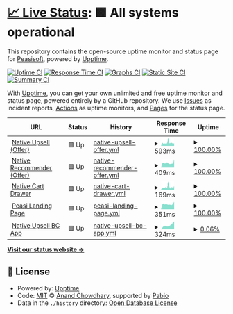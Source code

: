# [📈 Live Status](https://Peasisoft.github.io/upptime): <!--live status--> **🟩 All systems operational**

This repository contains the open-source uptime monitor and status page for [Peasisoft](https://peasisoft.com/), powered by [Upptime](https://github.com/upptime/upptime).

[![Uptime CI](https://github.com/Peasisoft/upptime/workflows/Uptime%20CI/badge.svg)](https://github.com/Peasisoft/upptime/actions?query=workflow%3A%22Uptime+CI%22)
[![Response Time CI](https://github.com/Peasisoft/upptime/workflows/Response%20Time%20CI/badge.svg)](https://github.com/Peasisoft/upptime/actions?query=workflow%3A%22Response+Time+CI%22)
[![Graphs CI](https://github.com/Peasisoft/upptime/workflows/Graphs%20CI/badge.svg)](https://github.com/Peasisoft/upptime/actions?query=workflow%3A%22Graphs+CI%22)
[![Static Site CI](https://github.com/Peasisoft/upptime/workflows/Static%20Site%20CI/badge.svg)](https://github.com/Peasisoft/upptime/actions?query=workflow%3A%22Static+Site+CI%22)
[![Summary CI](https://github.com/Peasisoft/upptime/workflows/Summary%20CI/badge.svg)](https://github.com/Peasisoft/upptime/actions?query=workflow%3A%22Summary+CI%22)

With [Upptime](https://upptime.js.org), you can get your own unlimited and free uptime monitor and status page, powered entirely by a GitHub repository. We use [Issues](https://github.com/Peasisoft/upptime/issues) as incident reports, [Actions](https://github.com/Peasisoft/upptime/actions) as uptime monitors, and [Pages](https://Peasisoft.github.io/upptime) for the status page.

<!--start: status pages-->
<!-- This summary is generated by Upptime (https://github.com/upptime/upptime) -->
<!-- Do not edit this manually, your changes will be overwritten -->
<!-- prettier-ignore -->
| URL | Status | History | Response Time | Uptime |
| --- | ------ | ------- | ------------- | ------ |
| <img alt="" src="https://icons.duckduckgo.com/ip3/peasisoft.com.ico" height="13"> [Native Upsell (Offer)](https://peasisoft.com/api/popup-content?id=149&store_hash=c24b76wbe2&position=1&cartValue=0&qtyCart=0&is_has_coupons_in_cart=0&is_user_logged_in=0&user_token=&currency_code=USD) | 🟩 Up | [native-upsell-offer.yml](https://github.com/Peasisoft/upptime/commits/HEAD/history/native-upsell-offer.yml) | <details><summary><img alt="Response time graph" src="./graphs/native-upsell-offer/response-time-week.png" height="20"> 593ms</summary><br><a href="https://Peasisoft.github.io/upptime/history/native-upsell-offer"><img alt="Response time 776" src="https://img.shields.io/endpoint?url=https%3A%2F%2Fraw.githubusercontent.com%2FPeasisoft%2Fupptime%2FHEAD%2Fapi%2Fnative-upsell-offer%2Fresponse-time.json"></a><br><a href="https://Peasisoft.github.io/upptime/history/native-upsell-offer"><img alt="24-hour response time 520" src="https://img.shields.io/endpoint?url=https%3A%2F%2Fraw.githubusercontent.com%2FPeasisoft%2Fupptime%2FHEAD%2Fapi%2Fnative-upsell-offer%2Fresponse-time-day.json"></a><br><a href="https://Peasisoft.github.io/upptime/history/native-upsell-offer"><img alt="7-day response time 593" src="https://img.shields.io/endpoint?url=https%3A%2F%2Fraw.githubusercontent.com%2FPeasisoft%2Fupptime%2FHEAD%2Fapi%2Fnative-upsell-offer%2Fresponse-time-week.json"></a><br><a href="https://Peasisoft.github.io/upptime/history/native-upsell-offer"><img alt="30-day response time 545" src="https://img.shields.io/endpoint?url=https%3A%2F%2Fraw.githubusercontent.com%2FPeasisoft%2Fupptime%2FHEAD%2Fapi%2Fnative-upsell-offer%2Fresponse-time-month.json"></a><br><a href="https://Peasisoft.github.io/upptime/history/native-upsell-offer"><img alt="1-year response time 776" src="https://img.shields.io/endpoint?url=https%3A%2F%2Fraw.githubusercontent.com%2FPeasisoft%2Fupptime%2FHEAD%2Fapi%2Fnative-upsell-offer%2Fresponse-time-year.json"></a></details> | <details><summary><a href="https://Peasisoft.github.io/upptime/history/native-upsell-offer">100.00%</a></summary><a href="https://Peasisoft.github.io/upptime/history/native-upsell-offer"><img alt="All-time uptime 100.00%" src="https://img.shields.io/endpoint?url=https%3A%2F%2Fraw.githubusercontent.com%2FPeasisoft%2Fupptime%2FHEAD%2Fapi%2Fnative-upsell-offer%2Fuptime.json"></a><br><a href="https://Peasisoft.github.io/upptime/history/native-upsell-offer"><img alt="24-hour uptime 100.00%" src="https://img.shields.io/endpoint?url=https%3A%2F%2Fraw.githubusercontent.com%2FPeasisoft%2Fupptime%2FHEAD%2Fapi%2Fnative-upsell-offer%2Fuptime-day.json"></a><br><a href="https://Peasisoft.github.io/upptime/history/native-upsell-offer"><img alt="7-day uptime 100.00%" src="https://img.shields.io/endpoint?url=https%3A%2F%2Fraw.githubusercontent.com%2FPeasisoft%2Fupptime%2FHEAD%2Fapi%2Fnative-upsell-offer%2Fuptime-week.json"></a><br><a href="https://Peasisoft.github.io/upptime/history/native-upsell-offer"><img alt="30-day uptime 100.00%" src="https://img.shields.io/endpoint?url=https%3A%2F%2Fraw.githubusercontent.com%2FPeasisoft%2Fupptime%2FHEAD%2Fapi%2Fnative-upsell-offer%2Fuptime-month.json"></a><br><a href="https://Peasisoft.github.io/upptime/history/native-upsell-offer"><img alt="1-year uptime 100.00%" src="https://img.shields.io/endpoint?url=https%3A%2F%2Fraw.githubusercontent.com%2FPeasisoft%2Fupptime%2FHEAD%2Fapi%2Fnative-upsell-offer%2Fuptime-year.json"></a></details>
| <img alt="" src="https://icons.duckduckgo.com/ip3/recommender.peasisoft.com.ico" height="13"> [Native Recommender (Offer)](https://recommender.peasisoft.com/api/popup-content?id=165&store_hash=c24b76wbe2&position=1&currency_code=USD&screen_width=1373&is_user_logged_in=0&user_token=&type=3) | 🟩 Up | [native-recommender-offer.yml](https://github.com/Peasisoft/upptime/commits/HEAD/history/native-recommender-offer.yml) | <details><summary><img alt="Response time graph" src="./graphs/native-recommender-offer/response-time-week.png" height="20"> 409ms</summary><br><a href="https://Peasisoft.github.io/upptime/history/native-recommender-offer"><img alt="Response time 1673" src="https://img.shields.io/endpoint?url=https%3A%2F%2Fraw.githubusercontent.com%2FPeasisoft%2Fupptime%2FHEAD%2Fapi%2Fnative-recommender-offer%2Fresponse-time.json"></a><br><a href="https://Peasisoft.github.io/upptime/history/native-recommender-offer"><img alt="24-hour response time 413" src="https://img.shields.io/endpoint?url=https%3A%2F%2Fraw.githubusercontent.com%2FPeasisoft%2Fupptime%2FHEAD%2Fapi%2Fnative-recommender-offer%2Fresponse-time-day.json"></a><br><a href="https://Peasisoft.github.io/upptime/history/native-recommender-offer"><img alt="7-day response time 409" src="https://img.shields.io/endpoint?url=https%3A%2F%2Fraw.githubusercontent.com%2FPeasisoft%2Fupptime%2FHEAD%2Fapi%2Fnative-recommender-offer%2Fresponse-time-week.json"></a><br><a href="https://Peasisoft.github.io/upptime/history/native-recommender-offer"><img alt="30-day response time 748" src="https://img.shields.io/endpoint?url=https%3A%2F%2Fraw.githubusercontent.com%2FPeasisoft%2Fupptime%2FHEAD%2Fapi%2Fnative-recommender-offer%2Fresponse-time-month.json"></a><br><a href="https://Peasisoft.github.io/upptime/history/native-recommender-offer"><img alt="1-year response time 1673" src="https://img.shields.io/endpoint?url=https%3A%2F%2Fraw.githubusercontent.com%2FPeasisoft%2Fupptime%2FHEAD%2Fapi%2Fnative-recommender-offer%2Fresponse-time-year.json"></a></details> | <details><summary><a href="https://Peasisoft.github.io/upptime/history/native-recommender-offer">100.00%</a></summary><a href="https://Peasisoft.github.io/upptime/history/native-recommender-offer"><img alt="All-time uptime 99.69%" src="https://img.shields.io/endpoint?url=https%3A%2F%2Fraw.githubusercontent.com%2FPeasisoft%2Fupptime%2FHEAD%2Fapi%2Fnative-recommender-offer%2Fuptime.json"></a><br><a href="https://Peasisoft.github.io/upptime/history/native-recommender-offer"><img alt="24-hour uptime 100.00%" src="https://img.shields.io/endpoint?url=https%3A%2F%2Fraw.githubusercontent.com%2FPeasisoft%2Fupptime%2FHEAD%2Fapi%2Fnative-recommender-offer%2Fuptime-day.json"></a><br><a href="https://Peasisoft.github.io/upptime/history/native-recommender-offer"><img alt="7-day uptime 100.00%" src="https://img.shields.io/endpoint?url=https%3A%2F%2Fraw.githubusercontent.com%2FPeasisoft%2Fupptime%2FHEAD%2Fapi%2Fnative-recommender-offer%2Fuptime-week.json"></a><br><a href="https://Peasisoft.github.io/upptime/history/native-recommender-offer"><img alt="30-day uptime 100.00%" src="https://img.shields.io/endpoint?url=https%3A%2F%2Fraw.githubusercontent.com%2FPeasisoft%2Fupptime%2FHEAD%2Fapi%2Fnative-recommender-offer%2Fuptime-month.json"></a><br><a href="https://Peasisoft.github.io/upptime/history/native-recommender-offer"><img alt="1-year uptime 99.69%" src="https://img.shields.io/endpoint?url=https%3A%2F%2Fraw.githubusercontent.com%2FPeasisoft%2Fupptime%2FHEAD%2Fapi%2Fnative-recommender-offer%2Fuptime-year.json"></a></details>
| <img alt="" src="https://icons.duckduckgo.com/ip3/nativecart.peasisoft.com.ico" height="13"> [Native Cart Drawer](https://nativecart.peasisoft.com/ult-upsell/login) | 🟩 Up | [native-cart-drawer.yml](https://github.com/Peasisoft/upptime/commits/HEAD/history/native-cart-drawer.yml) | <details><summary><img alt="Response time graph" src="./graphs/native-cart-drawer/response-time-week.png" height="20"> 169ms</summary><br><a href="https://Peasisoft.github.io/upptime/history/native-cart-drawer"><img alt="Response time 769" src="https://img.shields.io/endpoint?url=https%3A%2F%2Fraw.githubusercontent.com%2FPeasisoft%2Fupptime%2FHEAD%2Fapi%2Fnative-cart-drawer%2Fresponse-time.json"></a><br><a href="https://Peasisoft.github.io/upptime/history/native-cart-drawer"><img alt="24-hour response time 140" src="https://img.shields.io/endpoint?url=https%3A%2F%2Fraw.githubusercontent.com%2FPeasisoft%2Fupptime%2FHEAD%2Fapi%2Fnative-cart-drawer%2Fresponse-time-day.json"></a><br><a href="https://Peasisoft.github.io/upptime/history/native-cart-drawer"><img alt="7-day response time 169" src="https://img.shields.io/endpoint?url=https%3A%2F%2Fraw.githubusercontent.com%2FPeasisoft%2Fupptime%2FHEAD%2Fapi%2Fnative-cart-drawer%2Fresponse-time-week.json"></a><br><a href="https://Peasisoft.github.io/upptime/history/native-cart-drawer"><img alt="30-day response time 470" src="https://img.shields.io/endpoint?url=https%3A%2F%2Fraw.githubusercontent.com%2FPeasisoft%2Fupptime%2FHEAD%2Fapi%2Fnative-cart-drawer%2Fresponse-time-month.json"></a><br><a href="https://Peasisoft.github.io/upptime/history/native-cart-drawer"><img alt="1-year response time 769" src="https://img.shields.io/endpoint?url=https%3A%2F%2Fraw.githubusercontent.com%2FPeasisoft%2Fupptime%2FHEAD%2Fapi%2Fnative-cart-drawer%2Fresponse-time-year.json"></a></details> | <details><summary><a href="https://Peasisoft.github.io/upptime/history/native-cart-drawer">100.00%</a></summary><a href="https://Peasisoft.github.io/upptime/history/native-cart-drawer"><img alt="All-time uptime 99.82%" src="https://img.shields.io/endpoint?url=https%3A%2F%2Fraw.githubusercontent.com%2FPeasisoft%2Fupptime%2FHEAD%2Fapi%2Fnative-cart-drawer%2Fuptime.json"></a><br><a href="https://Peasisoft.github.io/upptime/history/native-cart-drawer"><img alt="24-hour uptime 100.00%" src="https://img.shields.io/endpoint?url=https%3A%2F%2Fraw.githubusercontent.com%2FPeasisoft%2Fupptime%2FHEAD%2Fapi%2Fnative-cart-drawer%2Fuptime-day.json"></a><br><a href="https://Peasisoft.github.io/upptime/history/native-cart-drawer"><img alt="7-day uptime 100.00%" src="https://img.shields.io/endpoint?url=https%3A%2F%2Fraw.githubusercontent.com%2FPeasisoft%2Fupptime%2FHEAD%2Fapi%2Fnative-cart-drawer%2Fuptime-week.json"></a><br><a href="https://Peasisoft.github.io/upptime/history/native-cart-drawer"><img alt="30-day uptime 100.00%" src="https://img.shields.io/endpoint?url=https%3A%2F%2Fraw.githubusercontent.com%2FPeasisoft%2Fupptime%2FHEAD%2Fapi%2Fnative-cart-drawer%2Fuptime-month.json"></a><br><a href="https://Peasisoft.github.io/upptime/history/native-cart-drawer"><img alt="1-year uptime 99.82%" src="https://img.shields.io/endpoint?url=https%3A%2F%2Fraw.githubusercontent.com%2FPeasisoft%2Fupptime%2FHEAD%2Fapi%2Fnative-cart-drawer%2Fuptime-year.json"></a></details>
| <img alt="" src="https://icons.duckduckgo.com/ip3/welcome.peasisoft.com.ico" height="13"> [Peasi Landing Page](https://welcome.peasisoft.com/) | 🟩 Up | [peasi-landing-page.yml](https://github.com/Peasisoft/upptime/commits/HEAD/history/peasi-landing-page.yml) | <details><summary><img alt="Response time graph" src="./graphs/peasi-landing-page/response-time-week.png" height="20"> 351ms</summary><br><a href="https://Peasisoft.github.io/upptime/history/peasi-landing-page"><img alt="Response time 700" src="https://img.shields.io/endpoint?url=https%3A%2F%2Fraw.githubusercontent.com%2FPeasisoft%2Fupptime%2FHEAD%2Fapi%2Fpeasi-landing-page%2Fresponse-time.json"></a><br><a href="https://Peasisoft.github.io/upptime/history/peasi-landing-page"><img alt="24-hour response time 364" src="https://img.shields.io/endpoint?url=https%3A%2F%2Fraw.githubusercontent.com%2FPeasisoft%2Fupptime%2FHEAD%2Fapi%2Fpeasi-landing-page%2Fresponse-time-day.json"></a><br><a href="https://Peasisoft.github.io/upptime/history/peasi-landing-page"><img alt="7-day response time 351" src="https://img.shields.io/endpoint?url=https%3A%2F%2Fraw.githubusercontent.com%2FPeasisoft%2Fupptime%2FHEAD%2Fapi%2Fpeasi-landing-page%2Fresponse-time-week.json"></a><br><a href="https://Peasisoft.github.io/upptime/history/peasi-landing-page"><img alt="30-day response time 405" src="https://img.shields.io/endpoint?url=https%3A%2F%2Fraw.githubusercontent.com%2FPeasisoft%2Fupptime%2FHEAD%2Fapi%2Fpeasi-landing-page%2Fresponse-time-month.json"></a><br><a href="https://Peasisoft.github.io/upptime/history/peasi-landing-page"><img alt="1-year response time 700" src="https://img.shields.io/endpoint?url=https%3A%2F%2Fraw.githubusercontent.com%2FPeasisoft%2Fupptime%2FHEAD%2Fapi%2Fpeasi-landing-page%2Fresponse-time-year.json"></a></details> | <details><summary><a href="https://Peasisoft.github.io/upptime/history/peasi-landing-page">100.00%</a></summary><a href="https://Peasisoft.github.io/upptime/history/peasi-landing-page"><img alt="All-time uptime 99.99%" src="https://img.shields.io/endpoint?url=https%3A%2F%2Fraw.githubusercontent.com%2FPeasisoft%2Fupptime%2FHEAD%2Fapi%2Fpeasi-landing-page%2Fuptime.json"></a><br><a href="https://Peasisoft.github.io/upptime/history/peasi-landing-page"><img alt="24-hour uptime 100.00%" src="https://img.shields.io/endpoint?url=https%3A%2F%2Fraw.githubusercontent.com%2FPeasisoft%2Fupptime%2FHEAD%2Fapi%2Fpeasi-landing-page%2Fuptime-day.json"></a><br><a href="https://Peasisoft.github.io/upptime/history/peasi-landing-page"><img alt="7-day uptime 100.00%" src="https://img.shields.io/endpoint?url=https%3A%2F%2Fraw.githubusercontent.com%2FPeasisoft%2Fupptime%2FHEAD%2Fapi%2Fpeasi-landing-page%2Fuptime-week.json"></a><br><a href="https://Peasisoft.github.io/upptime/history/peasi-landing-page"><img alt="30-day uptime 100.00%" src="https://img.shields.io/endpoint?url=https%3A%2F%2Fraw.githubusercontent.com%2FPeasisoft%2Fupptime%2FHEAD%2Fapi%2Fpeasi-landing-page%2Fuptime-month.json"></a><br><a href="https://Peasisoft.github.io/upptime/history/peasi-landing-page"><img alt="1-year uptime 99.99%" src="https://img.shields.io/endpoint?url=https%3A%2F%2Fraw.githubusercontent.com%2FPeasisoft%2Fupptime%2FHEAD%2Fapi%2Fpeasi-landing-page%2Fuptime-year.json"></a></details>
| <img alt="" src="https://icons.duckduckgo.com/ip3/www.bigcommerce.com.ico" height="13"> [Native Upsell BC App](https://www.bigcommerce.com/apps/peasi-native-upsell/) | 🟩 Up | [native-upsell-bc-app.yml](https://github.com/Peasisoft/upptime/commits/HEAD/history/native-upsell-bc-app.yml) | <details><summary><img alt="Response time graph" src="./graphs/native-upsell-bc-app/response-time-week.png" height="20"> 324ms</summary><br><a href="https://Peasisoft.github.io/upptime/history/native-upsell-bc-app"><img alt="Response time 324" src="https://img.shields.io/endpoint?url=https%3A%2F%2Fraw.githubusercontent.com%2FPeasisoft%2Fupptime%2FHEAD%2Fapi%2Fnative-upsell-bc-app%2Fresponse-time.json"></a><br><a href="https://Peasisoft.github.io/upptime/history/native-upsell-bc-app"><img alt="24-hour response time 324" src="https://img.shields.io/endpoint?url=https%3A%2F%2Fraw.githubusercontent.com%2FPeasisoft%2Fupptime%2FHEAD%2Fapi%2Fnative-upsell-bc-app%2Fresponse-time-day.json"></a><br><a href="https://Peasisoft.github.io/upptime/history/native-upsell-bc-app"><img alt="7-day response time 324" src="https://img.shields.io/endpoint?url=https%3A%2F%2Fraw.githubusercontent.com%2FPeasisoft%2Fupptime%2FHEAD%2Fapi%2Fnative-upsell-bc-app%2Fresponse-time-week.json"></a><br><a href="https://Peasisoft.github.io/upptime/history/native-upsell-bc-app"><img alt="30-day response time 324" src="https://img.shields.io/endpoint?url=https%3A%2F%2Fraw.githubusercontent.com%2FPeasisoft%2Fupptime%2FHEAD%2Fapi%2Fnative-upsell-bc-app%2Fresponse-time-month.json"></a><br><a href="https://Peasisoft.github.io/upptime/history/native-upsell-bc-app"><img alt="1-year response time 324" src="https://img.shields.io/endpoint?url=https%3A%2F%2Fraw.githubusercontent.com%2FPeasisoft%2Fupptime%2FHEAD%2Fapi%2Fnative-upsell-bc-app%2Fresponse-time-year.json"></a></details> | <details><summary><a href="https://Peasisoft.github.io/upptime/history/native-upsell-bc-app">0.06%</a></summary><a href="https://Peasisoft.github.io/upptime/history/native-upsell-bc-app"><img alt="All-time uptime 0.06%" src="https://img.shields.io/endpoint?url=https%3A%2F%2Fraw.githubusercontent.com%2FPeasisoft%2Fupptime%2FHEAD%2Fapi%2Fnative-upsell-bc-app%2Fuptime.json"></a><br><a href="https://Peasisoft.github.io/upptime/history/native-upsell-bc-app"><img alt="24-hour uptime 0.06%" src="https://img.shields.io/endpoint?url=https%3A%2F%2Fraw.githubusercontent.com%2FPeasisoft%2Fupptime%2FHEAD%2Fapi%2Fnative-upsell-bc-app%2Fuptime-day.json"></a><br><a href="https://Peasisoft.github.io/upptime/history/native-upsell-bc-app"><img alt="7-day uptime 0.06%" src="https://img.shields.io/endpoint?url=https%3A%2F%2Fraw.githubusercontent.com%2FPeasisoft%2Fupptime%2FHEAD%2Fapi%2Fnative-upsell-bc-app%2Fuptime-week.json"></a><br><a href="https://Peasisoft.github.io/upptime/history/native-upsell-bc-app"><img alt="30-day uptime 0.06%" src="https://img.shields.io/endpoint?url=https%3A%2F%2Fraw.githubusercontent.com%2FPeasisoft%2Fupptime%2FHEAD%2Fapi%2Fnative-upsell-bc-app%2Fuptime-month.json"></a><br><a href="https://Peasisoft.github.io/upptime/history/native-upsell-bc-app"><img alt="1-year uptime 0.06%" src="https://img.shields.io/endpoint?url=https%3A%2F%2Fraw.githubusercontent.com%2FPeasisoft%2Fupptime%2FHEAD%2Fapi%2Fnative-upsell-bc-app%2Fuptime-year.json"></a></details>

<!--end: status pages-->

[**Visit our status website →**](https://Peasisoft.github.io/upptime)

## 📄 License

- Powered by: [Upptime](https://github.com/upptime/upptime)
- Code: [MIT](./LICENSE) © [Anand Chowdhary](https://anandchowdhary.com), supported by [Pabio](https://pabio.com)
- Data in the `./history` directory: [Open Database License](https://opendatacommons.org/licenses/odbl/1-0/)
